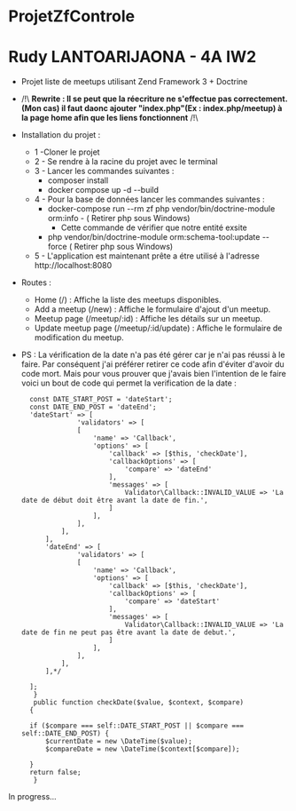 # ProjetZfControle
# Rudy LANTOARIJAONA - 4A IW2
* Projet liste de meetups utilisant Zend Framework 3 + Doctrine


* /!\ **Rewrite : Il se peut que la réecriture ne s'effectue pas correctement. (Mon cas) il faut daonc ajouter "index.php"(Ex : index.php/meetup) à la page home afin que les liens fonctionnent** /!\

* Installation du projet :
     * 1 -Cloner le projet
     * 2 - Se rendre à la racine du projet avec le terminal
     * 3 - Lancer les commandes suivantes :
        * composer install
        * docker compose up -d --build
     * 4 - Pour la base de données lancer les commandes suivantes :
        * docker-compose run --rm zf php vendor/bin/doctrine-module orm:info - ( Retirer php sous Windows)
          * Cette commande de vérifier que notre entité exsite
        * php vendor/bin/doctrine-module orm:schema-tool:update --force ( Retirer php sous Windows)
     * 5 - L'application est maintenant prête a étre utilisé à l'adresse http://localhost:8080

* Routes :
  * Home (/) : Affiche la liste des meetups disponibles.
  * Add a meetup (/new) : Affiche le formulaire d'ajout d'un meetup.
  * Meetup page (/meetup/:id) : Affiche les détails sur un meetup.
  * Update meetup page (/meetup/:id/update) : Affiche le formulaire de modification du meetup.
  

* PS : La vérification de la date n'a pas été gérer car je n'ai pas réussi à le faire. Par conséquent j'ai préférer retirer ce code afin d'éviter d'avoir du code mort. Mais pour vous prouver que j'avais bien l'intention de le faire voici un bout de  code qui permet la verification de la date :
    
        const DATE_START_POST = 'dateStart';
        const DATE_END_POST = 'dateEnd';
        'dateStart' => [           
                    'validators' => [
                    [
                        'name' => 'Callback',
                        'options' => [
                            'callback' => [$this, 'checkDate'],
                            'callbackOptions' => [
                                'compare' => 'dateEnd'
                            ],
                            'messages' => [
                                Validator\Callback::INVALID_VALUE => 'La date de début doit être avant la date de fin.',
                            ]
                        ],
                    ],
                ],
            ],
            'dateEnd' => [
                    'validators' => [
                    [
                        'name' => 'Callback',
                        'options' => [
                            'callback' => [$this, 'checkDate'],
                            'callbackOptions' => [
                                'compare' => 'dateStart'
                            ],
                            'messages' => [
                                Validator\Callback::INVALID_VALUE => 'La date de fin ne peut pas être avant la date de debut.',
                            ]
                        ],
                    ],
                ],
            ],*/
            
        ];
         }
         public function checkDate($value, $context, $compare)
        {
        
        if ($compare === self::DATE_START_POST || $compare === self::DATE_END_POST) {
            $currentDate = new \DateTime($value);
            $compareDate = new \DateTime($context[$compare]);
         
        }
        return false;
         }

In progress...

